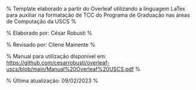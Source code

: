 % Template elaborado a partir do Overleaf utilizando a linguagem LaTex para auxiliar na formatação de TCC do Programa de Graduação nas áreas de Computação da USCS % 

% Elaborado por: César Robusti %

% Revisado por: Cilene Mainente %

% Manual para utilização disponível em: https://github.com/cesarrobusti/overleaf-uscs/blob/main/Manual%20Overleaf%20USCS.pdf %

% Última atualização: 09/02/2023 %
